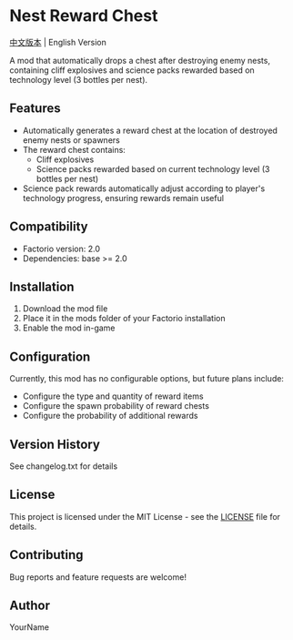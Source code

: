 # Nest Reward Chest

[中文版本](README_zh.md) | English Version

A mod that automatically drops a chest after destroying enemy nests, containing cliff explosives and science packs rewarded based on technology level (3 bottles per nest).

## Features

- Automatically generates a reward chest at the location of destroyed enemy nests or spawners
- The reward chest contains:
  - Cliff explosives
  - Science packs rewarded based on current technology level (3 bottles per nest)
- Science pack rewards automatically adjust according to player's technology progress, ensuring rewards remain useful

## Compatibility

- Factorio version: 2.0
- Dependencies: base >= 2.0

## Installation

1. Download the mod file
2. Place it in the mods folder of your Factorio installation
3. Enable the mod in-game

## Configuration

Currently, this mod has no configurable options, but future plans include:
- Configure the type and quantity of reward items
- Configure the spawn probability of reward chests
- Configure the probability of additional rewards

## Version History

See changelog.txt for details

## License

This project is licensed under the MIT License - see the [LICENSE](LICENSE) file for details.

## Contributing

Bug reports and feature requests are welcome!

## Author

YourName